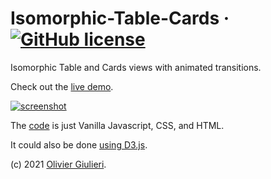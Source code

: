 # Isomorphic-Table-Cards &middot; [![GitHub license](https://img.shields.io/github/license/evoluteur/meet-the-fans)](https://github.com/evoluteur/isomorphic-table-cards/blob/master/LICENSE)

Isomorphic Table and Cards views with animated transitions.

Check out the [live demo](https://evoluteur.github.io/isomorphic-table-cards/index.html).

[![screenshot](https://raw.github.com/evoluteur/isomorphic-table-cards/master/screenshot.gif)](https://evoluteur.github.io/isomorphic-table-cards/index.html)

The [code](https://github.com/evoluteur/isomorphic-table-cards) is just Vanilla Javascript, CSS, and HTML.

It could also be done [using D3.js](https://evoluteur.github.io/d3-table-cards/).

(c) 2021 [Olivier Giulieri](https://evoluteur.github.io/).
